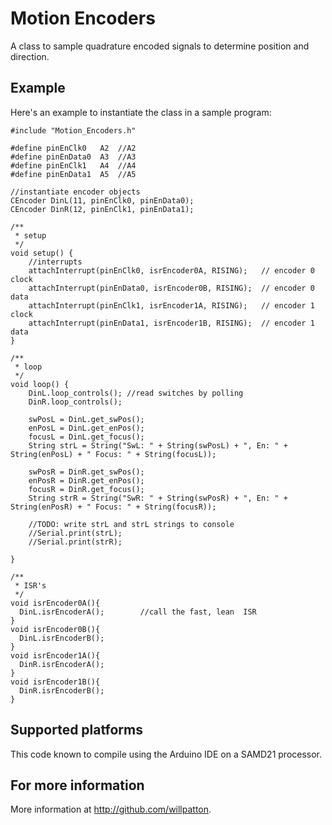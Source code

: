 Motion Encoders
===========
A class to sample quadrature encoded signals to determine position and direction.

## Example
Here's an example to instantiate the class in a sample program:

	#include "Motion_Encoders.h"

	#define pinEnClk0   A2  //A2 
	#define pinEnData0  A3  //A3
	#define pinEnClk1   A4  //A4
	#define pinEnData1  A5  //A5

	//instantiate encoder objects
	CEncoder DinL(11, pinEnClk0, pinEnData0);
	CEncoder DinR(12, pinEnClk1, pinEnData1);

	/**
	 * setup
	 */
	void setup() { 
		//interrupts
		attachInterrupt(pinEnClk0, isrEncoder0A, RISING);   // encoder 0 clock 
		attachInterrupt(pinEnData0, isrEncoder0B, RISING);  // encoder 0 data  
		attachInterrupt(pinEnClk1, isrEncoder1A, RISING);   // encoder 1 clock  
		attachInterrupt(pinEnData1, isrEncoder1B, RISING);  // encoder 1 data 
	}

	/**
	 * loop
	 */
	void loop() {
		DinL.loop_controls(); //read switches by polling
		DinR.loop_controls();

		swPosL = DinL.get_swPos();
		enPosL = DinL.get_enPos();
		focusL = DinL.get_focus();
		String strL = String("SwL: " + String(swPosL) + ", En: " + String(enPosL) + " Focus: " + String(focusL));

		swPosR = DinR.get_swPos();
		enPosR = DinR.get_enPos();
		focusR = DinR.get_focus();
		String strR = String("SwR: " + String(swPosR) + ", En: " + String(enPosR) + " Focus: " + String(focusR));

		//TODO: write strL and strL strings to console
		//Serial.print(strL);
		//Serial.print(strR);

	}

	/**
	 * ISR's
	 */
	void isrEncoder0A(){
	  DinL.isrEncoderA();        //call the fast, lean  ISR
	}
	void isrEncoder0B(){
	  DinL.isrEncoderB();        
	}
	void isrEncoder1A(){
	  DinR.isrEncoderA();        
	}
	void isrEncoder1B(){
	  DinR.isrEncoderB();        
	}

## Supported platforms
This code known to compile using the Arduino IDE on a SAMD21 processor. 

## For more information

More information at http://github.com/willpatton.
